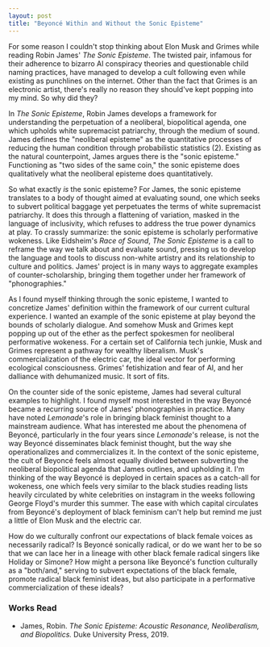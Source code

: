 ```yaml
---
layout: post
title: "Beyoncé Within and Without the Sonic Episteme"
---
```


For some reason I couldn't stop thinking about Elon Musk and Grimes while reading Robin James' *The Sonic Episteme*. The twisted pair, infamous for their adherence to bizarro AI conspiracy theories and questionable child naming practices, have managed to develop a cult following even while existing as punchlines on the internet. Other than the fact that Grimes is an electronic artist, there's really no reason they should've kept popping into my mind. So why did they? 

In *The Sonic Episteme*, Robin James develops a framework for understanding the perpetuation of a neoliberal, biopolitical agenda, one which upholds white supremacist patriarchy, through the medium of sound. James defines the "neoliberal episteme" as the quantitative processes of reducing the human condition through probabilistic statistics (2). Existing as the natural counterpoint, James argues there is the "sonic episteme." Functioning as "two sides of the same coin," the sonic episteme does qualitatively what the neoliberal episteme does quantitatively. 

So what exactly *is* the sonic episteme? For James, the sonic episteme translates to a body of thought aimed at evaluating sound, one which seeks to subvert political baggage yet perpetuates the terms of white supremacist patriarchy. It does this through a flattening of variation, masked in the language of inclusivity, which refuses to address the true power dynamics at play. To crassly summarize: the sonic episteme is scholarly performative wokeness. Like Eidsheim's *Race of Sound*, *The Sonic Episteme* is a call to reframe the way we talk about and evaluate sound, pressing us to develop the language and tools to discuss non-white artistry and its relationship to culture and politics. James' project is in many ways to aggregate examples of counter-scholarship, bringing them together under her framework of "phonographies."

As I found myself thinking through the sonic episteme, I wanted to concretize James' definition within the framework of our current cultural experience. I wanted an example of the sonic episteme at play beyond the bounds of scholarly dialogue. And somehow Musk and Grimes kept popping up out of the ether as the perfect spokesmen for neoliberal performative wokeness. For a certain set of California tech junkie, Musk and Grimes represent a pathway for wealthy liberalism. Musk's commercialization of the electric car, the ideal vector for performing ecological consciousness. Grimes' fetishization and fear of AI, and her dalliance with dehumanized music. It sort of fits.

On the counter side of the sonic episteme, James had several cultural examples to highlight. I found myself most interested in the way Beyoncé became a recurring source of James' phonographies in practice. Many have noted *Lemonade*'s role in bringing black feminist thought to a mainstream audience. What has interested me about the phenomena of Beyoncé, particularly in the four years since *Lemonade*'s release, is not the way Beyoncé disseminates black feminist thought, but the way she operationalizes and commercializes it. In the context of the sonic episteme, the cult of Beyoncé feels almost equally divided between subverting the neoliberal biopolitical agenda that James outlines, and upholding it. I'm thinking of the way Beyoncé is deployed in certain spaces as a catch-all for wokeness, one which feels very similar to the black studies reading lists heavily circulated by white celebrities on instagram in the weeks following George Floyd's murder this summer. The ease with which capital circulates from Beyoncé's deployment of black feminism can't help but remind me just a little of Elon Musk and the electric car. 

How do we culturally confront our expectations of black female voices as necessarily radical? Is Beyoncé sonically radical, or do we want her to be so that we can lace her in a lineage with other black female radical singers like Holiday or Simone? How might a persona like Beyoncé's function culturally as a "both/and," serving to subvert expectations of the black female, promote radical black feminist ideas, but also participate in a performative commercialization of these ideals? 

### Works Read

- James, Robin. *The Sonic Episteme: Acoustic Resonance, Neoliberalism, and Biopolitics.* Duke University Press, 2019.